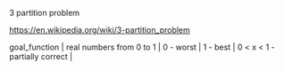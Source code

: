 3 partition problem

https://en.wikipedia.org/wiki/3-partition_problem

goal_function |
real numbers from 0 to 1 |
0 - worst |
1 - best |
0 < x < 1 - partially correct |

